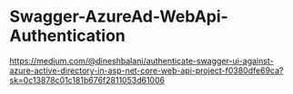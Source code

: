 # Swagger-AzureAd-WebApi-Authentication
https://medium.com/@dineshbalani/authenticate-swagger-ui-against-azure-active-directory-in-asp-net-core-web-api-project-f0380dfe69ca?sk=0c13878c01c181b676f2811053d61006
